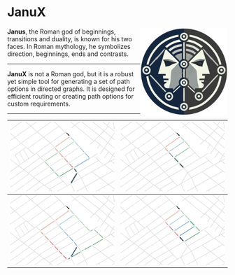 # JanuX

<img src="graphics/janux.svg" alt="JanuX Logo" align="right" width="200">

**Janus**, the Roman god of beginnings, transitions and duality, is known for his two faces. In Roman mythology, he symbolizes direction, beginnings, ends and contrasts.

---

**JanuX** is not a Roman god, but it is a robust yet simple tool for generating a set of path options in directed graphs. It is designed for efficient routing or creating path options for custom requirements.

---

| ![Image1](graphics/gallery/a.png) | ![Image2](graphics/gallery/b.png) |
|------------------------|-----------------------|
| ![Image3](graphics/gallery/c.png) | ![Image4](graphics/gallery/d.png) |